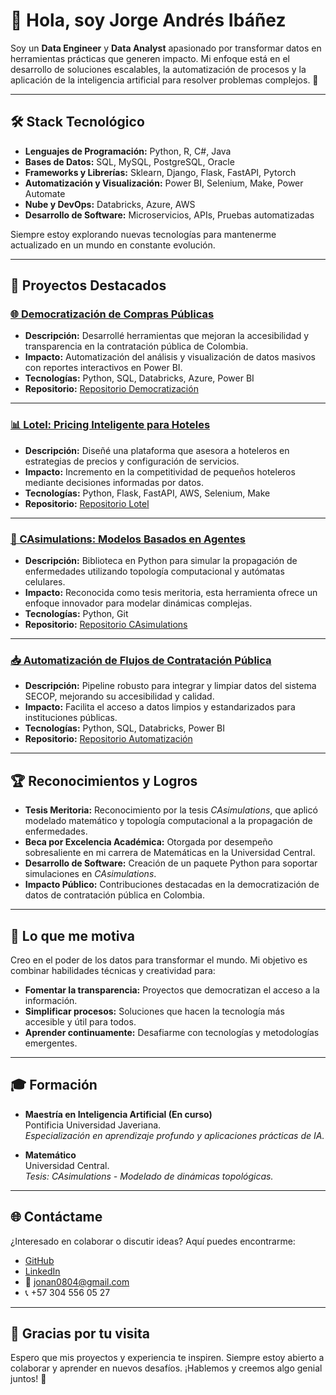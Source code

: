 # 👋 Hola, soy Jorge Andrés Ibáñez

Soy un **Data Engineer** y **Data Analyst** apasionado por transformar datos en herramientas prácticas que generen impacto. Mi enfoque está en el desarrollo de soluciones escalables, la automatización de procesos y la aplicación de la inteligencia artificial para resolver problemas complejos. 🚀

---

## 🛠 Stack Tecnológico

- **Lenguajes de Programación:** Python, R, C#, Java  
- **Bases de Datos:** SQL, MySQL, PostgreSQL, Oracle  
- **Frameworks y Librerías:** Sklearn, Django, Flask, FastAPI, Pytorch  
- **Automatización y Visualización:** Power BI, Selenium, Make, Power Automate  
- **Nube y DevOps:** Databricks, Azure, AWS  
- **Desarrollo de Software:** Microservicios, APIs, Pruebas automatizadas  

Siempre estoy explorando nuevas tecnologías para mantenerme actualizado en un mundo en constante evolución.

---

## 🚀 Proyectos Destacados

### [🌐 Democratización de Compras Públicas](#)
- **Descripción:** Desarrollé herramientas que mejoran la accesibilidad y transparencia en la contratación pública de Colombia. 
- **Impacto:** Automatización del análisis y visualización de datos masivos con reportes interactivos en Power BI.
- **Tecnologías:** Python, SQL, Databricks, Azure, Power BI
- **Repositorio:** [Repositorio Democratización](#)

---

### [📊 Lotel: Pricing Inteligente para Hoteles](#)
- **Descripción:** Diseñé una plataforma que asesora a hoteleros en estrategias de precios y configuración de servicios.
- **Impacto:** Incremento en la competitividad de pequeños hoteleros mediante decisiones informadas por datos.
- **Tecnologías:** Python, Flask, FastAPI, AWS, Selenium, Make
- **Repositorio:** [Repositorio Lotel](#)

---

### [🦠 CAsimulations: Modelos Basados en Agentes](#)
- **Descripción:** Biblioteca en Python para simular la propagación de enfermedades utilizando topología computacional y autómatas celulares.
- **Impacto:** Reconocida como tesis meritoria, esta herramienta ofrece un enfoque innovador para modelar dinámicas complejas.
- **Tecnologías:** Python, Git
- **Repositorio:** [Repositorio CAsimulations](#)

---

### [📥 Automatización de Flujos de Contratación Pública](#)
- **Descripción:** Pipeline robusto para integrar y limpiar datos del sistema SECOP, mejorando su accesibilidad y calidad.
- **Impacto:** Facilita el acceso a datos limpios y estandarizados para instituciones públicas.
- **Tecnologías:** Python, SQL, Databricks, Power BI
- **Repositorio:** [Repositorio Automatización](#)

---

## 🏆 Reconocimientos y Logros

- **Tesis Meritoria:** Reconocimiento por la tesis *CAsimulations*, que aplicó modelado matemático y topología computacional a la propagación de enfermedades.
- **Beca por Excelencia Académica:** Otorgada por desempeño sobresaliente en mi carrera de Matemáticas en la Universidad Central.
- **Desarrollo de Software:** Creación de un paquete Python para soportar simulaciones en *CAsimulations*.
- **Impacto Público:** Contribuciones destacadas en la democratización de datos de contratación pública en Colombia.

---

## 🎯 Lo que me motiva

Creo en el poder de los datos para transformar el mundo. Mi objetivo es combinar habilidades técnicas y creatividad para:
- **Fomentar la transparencia:** Proyectos que democratizan el acceso a la información.
- **Simplificar procesos:** Soluciones que hacen la tecnología más accesible y útil para todos.
- **Aprender continuamente:** Desafiarme con tecnologías y metodologías emergentes.

---

## 🎓 Formación

- **Maestría en Inteligencia Artificial (En curso)**  
  Pontificia Universidad Javeriana.  
  *Especialización en aprendizaje profundo y aplicaciones prácticas de IA.*

- **Matemático**  
  Universidad Central.  
  *Tesis: CAsimulations - Modelado de dinámicas topológicas.*

---

## 🌐 Contáctame

¿Interesado en colaborar o discutir ideas? Aquí puedes encontrarme:  
- [GitHub](https://github.com/26-jorge-01)  
- [LinkedIn](https://www.linkedin.com/in/jorge-andr%C3%A9s-iba%C3%B1ez-huertas-135a121b2)
- 📧 jonan0804@gmail.com  
- 📞 +57 304 556 05 27  

---

## 🎉 Gracias por tu visita

Espero que mis proyectos y experiencia te inspiren. Siempre estoy abierto a colaborar y aprender en nuevos desafíos. ¡Hablemos y creemos algo genial juntos! 🚀
